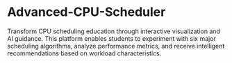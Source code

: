 # Advanced-CPU-Scheduler
Transform CPU scheduling education through interactive visualization and AI guidance. This platform enables students to experiment with six major scheduling algorithms, analyze performance metrics, and receive intelligent recommendations based on workload characteristics.
